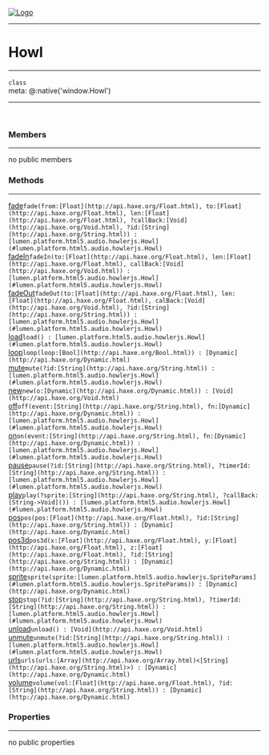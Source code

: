 
[![Logo](../../../../../../images/logo.png)](../../../../../../api/index.html)

---



<h1>Howl</h1>



---

`class`
<span class="meta">
<br/>meta: @:native('window.Howl')
</span>


---

&nbsp;
&nbsp;

<h3>Members</h3> <hr/>no public members

<h3>Methods</h3> <hr/><span class="method apipage">
            <a name="fade"><a class="lift" href="#fade">fade</a></a><code class="signature apipage">fade(from:<span>[Float](http://api.haxe.org/Float.html)</span>, to:<span>[Float](http://api.haxe.org/Float.html)</span>, len:<span>[Float](http://api.haxe.org/Float.html)</span>, ?callBack:<span>[Void](http://api.haxe.org/Void.html)</span>, ?id:<span>[String](http://api.haxe.org/String.html)</span>) : [lumen.platform.html5.audio.howlerjs.Howl](#lumen.platform.html5.audio.howlerjs.Howl)</code><br/><span class="small_desc_flat"></span>
        </span>
    <span class="method apipage">
            <a name="fadeIn"><a class="lift" href="#fadeIn">fadeIn</a></a><code class="signature apipage">fadeIn(to:<span>[Float](http://api.haxe.org/Float.html)</span>, len:<span>[Float](http://api.haxe.org/Float.html)</span>, callBack:<span>[Void](http://api.haxe.org/Void.html)</span>) : [lumen.platform.html5.audio.howlerjs.Howl](#lumen.platform.html5.audio.howlerjs.Howl)</code><br/><span class="small_desc_flat"></span>
        </span>
    <span class="method apipage">
            <a name="fadeOut"><a class="lift" href="#fadeOut">fadeOut</a></a><code class="signature apipage">fadeOut(to:<span>[Float](http://api.haxe.org/Float.html)</span>, len:<span>[Float](http://api.haxe.org/Float.html)</span>, calBack:<span>[Void](http://api.haxe.org/Void.html)</span>, ?id:<span>[String](http://api.haxe.org/String.html)</span>) : [lumen.platform.html5.audio.howlerjs.Howl](#lumen.platform.html5.audio.howlerjs.Howl)</code><br/><span class="small_desc_flat"></span>
        </span>
    <span class="method apipage">
            <a name="load"><a class="lift" href="#load">load</a></a><code class="signature apipage">load() : [lumen.platform.html5.audio.howlerjs.Howl](#lumen.platform.html5.audio.howlerjs.Howl)</code><br/><span class="small_desc_flat"></span>
        </span>
    <span class="method apipage">
            <a name="loop"><a class="lift" href="#loop">loop</a></a><code class="signature apipage">loop(loop:<span>[Bool](http://api.haxe.org/Bool.html)</span>) : [Dynamic](http://api.haxe.org/Dynamic.html)</code><br/><span class="small_desc_flat"></span>
        </span>
    <span class="method apipage">
            <a name="mute"><a class="lift" href="#mute">mute</a></a><code class="signature apipage">mute(?id:<span>[String](http://api.haxe.org/String.html)</span>) : [lumen.platform.html5.audio.howlerjs.Howl](#lumen.platform.html5.audio.howlerjs.Howl)</code><br/><span class="small_desc_flat"></span>
        </span>
    <span class="method apipage">
            <a name="new"><a class="lift" href="#new">new</a></a><code class="signature apipage">new(o:<span>[Dynamic](http://api.haxe.org/Dynamic.html)</span>) : [Void](http://api.haxe.org/Void.html)</code><br/><span class="small_desc_flat"></span>
        </span>
    <span class="method apipage">
            <a name="off"><a class="lift" href="#off">off</a></a><code class="signature apipage">off(event:<span>[String](http://api.haxe.org/String.html)</span>, fn:<span>[Dynamic](http://api.haxe.org/Dynamic.html)</span>) : [lumen.platform.html5.audio.howlerjs.Howl](#lumen.platform.html5.audio.howlerjs.Howl)</code><br/><span class="small_desc_flat"></span>
        </span>
    <span class="method apipage">
            <a name="on"><a class="lift" href="#on">on</a></a><code class="signature apipage">on(event:<span>[String](http://api.haxe.org/String.html)</span>, fn:<span>[Dynamic](http://api.haxe.org/Dynamic.html)</span>) : [lumen.platform.html5.audio.howlerjs.Howl](#lumen.platform.html5.audio.howlerjs.Howl)</code><br/><span class="small_desc_flat"></span>
        </span>
    <span class="method apipage">
            <a name="pause"><a class="lift" href="#pause">pause</a></a><code class="signature apipage">pause(?id:<span>[String](http://api.haxe.org/String.html)</span>, ?timerId:<span>[String](http://api.haxe.org/String.html)</span>) : [lumen.platform.html5.audio.howlerjs.Howl](#lumen.platform.html5.audio.howlerjs.Howl)</code><br/><span class="small_desc_flat"></span>
        </span>
    <span class="method apipage">
            <a name="play"><a class="lift" href="#play">play</a></a><code class="signature apipage">play(?sprite:<span>[String](http://api.haxe.org/String.html)</span>, ?callBack:<span>[String-&gt;Void]()</span>) : [lumen.platform.html5.audio.howlerjs.Howl](#lumen.platform.html5.audio.howlerjs.Howl)</code><br/><span class="small_desc_flat"></span>
        </span>
    <span class="method apipage">
            <a name="pos"><a class="lift" href="#pos">pos</a></a><code class="signature apipage">pos(pos:<span>[Float](http://api.haxe.org/Float.html)</span>, ?id:<span>[String](http://api.haxe.org/String.html)</span>) : [Dynamic](http://api.haxe.org/Dynamic.html)</code><br/><span class="small_desc_flat"></span>
        </span>
    <span class="method apipage">
            <a name="pos3d"><a class="lift" href="#pos3d">pos3d</a></a><code class="signature apipage">pos3d(x:<span>[Float](http://api.haxe.org/Float.html)</span>, y:<span>[Float](http://api.haxe.org/Float.html)</span>, z:<span>[Float](http://api.haxe.org/Float.html)</span>, ?id:<span>[String](http://api.haxe.org/String.html)</span>) : [Dynamic](http://api.haxe.org/Dynamic.html)</code><br/><span class="small_desc_flat"></span>
        </span>
    <span class="method apipage">
            <a name="sprite"><a class="lift" href="#sprite">sprite</a></a><code class="signature apipage">sprite(sprite:<span>[lumen.platform.html5.audio.howlerjs.SpriteParams](#lumen.platform.html5.audio.howlerjs.SpriteParams)</span>) : [Dynamic](http://api.haxe.org/Dynamic.html)</code><br/><span class="small_desc_flat"></span>
        </span>
    <span class="method apipage">
            <a name="stop"><a class="lift" href="#stop">stop</a></a><code class="signature apipage">stop(?id:<span>[String](http://api.haxe.org/String.html)</span>, ?timerId:<span>[String](http://api.haxe.org/String.html)</span>) : [lumen.platform.html5.audio.howlerjs.Howl](#lumen.platform.html5.audio.howlerjs.Howl)</code><br/><span class="small_desc_flat"></span>
        </span>
    <span class="method apipage">
            <a name="unload"><a class="lift" href="#unload">unload</a></a><code class="signature apipage">unload() : [Void](http://api.haxe.org/Void.html)</code><br/><span class="small_desc_flat"></span>
        </span>
    <span class="method apipage">
            <a name="unmute"><a class="lift" href="#unmute">unmute</a></a><code class="signature apipage">unmute(?id:<span>[String](http://api.haxe.org/String.html)</span>) : [lumen.platform.html5.audio.howlerjs.Howl](#lumen.platform.html5.audio.howlerjs.Howl)</code><br/><span class="small_desc_flat"></span>
        </span>
    <span class="method apipage">
            <a name="urls"><a class="lift" href="#urls">urls</a></a><code class="signature apipage">urls(urls:<span>[Array](http://api.haxe.org/Array.html)&lt;[String](http://api.haxe.org/String.html)&gt;</span>) : [Dynamic](http://api.haxe.org/Dynamic.html)</code><br/><span class="small_desc_flat"></span>
        </span>
    <span class="method apipage">
            <a name="volume"><a class="lift" href="#volume">volume</a></a><code class="signature apipage">volume(vol:<span>[Float](http://api.haxe.org/Float.html)</span>, ?id:<span>[String](http://api.haxe.org/String.html)</span>) : [Dynamic](http://api.haxe.org/Dynamic.html)</code><br/><span class="small_desc_flat"></span>
        </span>
    

<h3>Properties</h3> <hr/>no public properties

&nbsp;
&nbsp;
&nbsp;